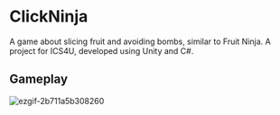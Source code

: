 # ClickNinja
A game about slicing fruit and avoiding bombs, similar to Fruit Ninja. A project for ICS4U, developed using Unity and C#.

 ## Gameplay
![ezgif-2b711a5b308260](https://github.com/user-attachments/assets/f6b99802-55b9-4b93-b4fa-ac7d6d59ce18)
